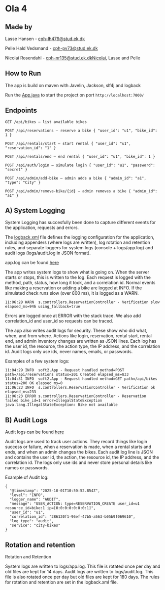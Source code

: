 # Ola 4 

## Made by

Lasse Hansen - cph-lh479@stud.ek.dk

Pelle Hald Vedsmand - cph-pv73@stud.ek.dk

Nicolai Rosendahl - cph-nr135@stud.ek.dkNicolai, Lasse and Pelle


## How to Run
The app is build on maven with Javelin, Jackson, slf4j and logback

Run the [App.java](/src/main/java/soft2/App.java) to start the project on port ```http://localhost:7000/```



## Endpoints 

```
GET /api/bikes – list available bikes

POST /api/reservations – reserve a bike { "user_id": "u1", "bike_id": 1 }

POST /api/rentals/start – start rental { "user_id": "u1", "reservation_id": "1" }

POST /api/rentals/end – end rental { "user_id": "u1", "bike_id": 1 }

POST /api/auth/login – simulate login { "user_id": "u1", "password": "secret" }

POST /api/admin/add-bike – admin adds a bike { "admin_id": "a1", "type": "City" }

POST /api/admin/remove-bike/{id} – admin removes a bike { "admin_id": "a1" }
```

## A) System Logging


System Logging has succesfully been done to capture different events for the application, requests and errors.

The [logback.xml](/src/main/resources/logback.xml) file defines the logging configuration for the application, including appenders (where logs are written), log rotation and retention rules, and separate loggers for system logs (console + logs/app.log) and audit logs (logs/audit.log in JSON format).


app.log can be found [here](/logs/app.log)

The app writes system logs to show what is going on.
When the server starts or stops, this is written to the log. Each request is logged with the method, path, status, how long it took, and a correlation id. Normal events like making a reservation or adding a bike are logged at INFO. If the simulated check runs slow (over 800 ms), it is logged as a WARN. 

```
11:06:28 WARN  s.controllers.ReservationController - Verification slow elapsed_ms=946 using_fallback=true
```

Errors are logged once at ERROR with the stack trace. We also add correlation_id and user_id so requests can be traced.

The app also writes audit logs for security. These show who did what, when, and from where. Actions like login, reservation, rental start, rental end, and admin inventory changes are written as JSON lines. Each log has the user id, the resource, the action type, the IP address, and the correlation id. Audit logs only use ids, never names, emails, or passwords.

Examples of a few system logs:

```
11:04:29 INFO  soft2.App - Request handled method=POST path=/api/reservations status=201 Created elapsed_ms=833
11:04:31 INFO  soft2.App - Request handled method=GET path=/api/bikes status=200 OK elapsed_ms=0
11:06:23 INFO  s.controllers.ReservationController - Verification ok elapsed_ms=233
11:06:23 ERROR s.controllers.ReservationController - Reservation failed bike_id=1 error=IllegalStateException
java.lang.IllegalStateException: Bike not available
```

## B) Audit Logs

Audit logs can be found [here](/logs/audit.log)


Audit logs are used to track user actions.
They record things like login success or failure, when a reservation is made, when a rental starts and ends, and when an admin changes the bikes.
Each audit log line is JSON and contains the user id, the action, the resource id, the IP address, and the correlation id.
The logs only use ids and never store personal details like names or passwords.

Example of Audit log:

```
{
  "@timestamp": "2025-10-01T10:50:52.854Z",
  "level": "INFO",
  "logger_name": "AUDIT",
  "message": "USER_ACTION: type=RESERVATION_CREATE user_id=u1 resource_id=bike:1 ip=[0:0:0:0:0:0:0:1]",
  "user_id": "u1",
  "correlation_id": "286120f1-96ef-47b5-a563-b05b9f069610",
  "log_type": "audit",
  "service": "city-bikes"
}
```

## Rotation and retention

Rotation and Retention

System logs are written to logs/app.log. This file is rotated once per day and old files are kept for 14 days.
Audit logs are written to logs/audit.log. This file is also rotated once per day but old files are kept for 180 days.
The rules for rotation and retention are set in the logback.xml file.
